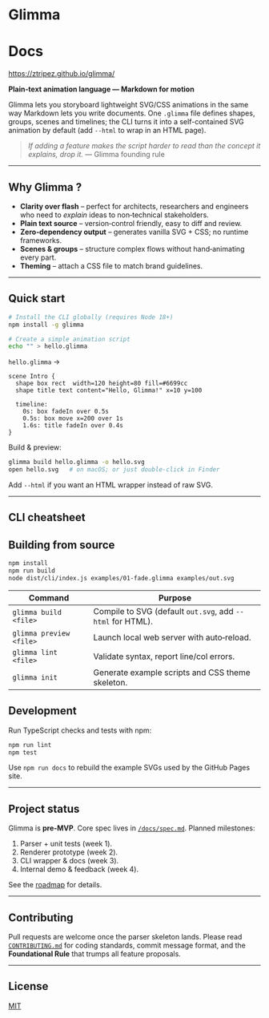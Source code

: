 # Glimma

# Docs
https://ztripez.github.io/glimma/

**Plain‑text animation language — Markdown for motion**

Glimma lets you storyboard lightweight SVG/CSS animations in the same way Markdown lets you write documents. One `.glimma` file defines shapes, groups, scenes and timelines; the CLI turns it into a self-contained SVG animation by default (add `--html` to wrap in an HTML page).

> *If adding a feature makes the script harder to read than the concept it explains, drop it.* — Glimma founding rule

---

## Why Glimma ?

* **Clarity over flash** – perfect for architects, researchers and engineers who need to *explain* ideas to non‑technical stakeholders.
* **Plain text source** – version‑control friendly, easy to diff and review.
* **Zero‑dependency output** – generates vanilla SVG + CSS; no runtime frameworks.
* **Scenes & groups** – structure complex flows without hand‑animating every part.
* **Theming** – attach a CSS file to match brand guidelines.

---

## Quick start

```bash
# Install the CLI globally (requires Node 18+)
npm install -g glimma

# Create a simple animation script
echo "" > hello.glimma
```

`hello.glimma` →

```glimma
scene Intro {
  shape box rect  width=120 height=80 fill=#6699cc
  shape title text content="Hello, Glimma!" x=10 y=100

  timeline:
    0s: box fadeIn over 0.5s
    0.5s: box move x=200 over 1s
    1.6s: title fadeIn over 0.4s
}
```

Build & preview:

```bash
glimma build hello.glimma -o hello.svg
open hello.svg   # on macOS; or just double-click in Finder
```

Add `--html` if you want an HTML wrapper instead of raw SVG.

---

## CLI cheatsheet


## Building from source

```bash
npm install
npm run build
node dist/cli/index.js examples/01-fade.glimma examples/out.svg
```

| Command                 | Purpose                                          |
| ----------------------- | ------------------------------------------------ |
| `glimma build <file>`   | Compile to SVG (default `out.svg`, add `--html` for HTML). |
| `glimma preview <file>` | Launch local web server with auto‑reload.        |
| `glimma lint <file>`    | Validate syntax, report line/col errors.         |
| `glimma init`           | Generate example scripts and CSS theme skeleton. |

## Development

Run TypeScript checks and tests with npm:

```bash
npm run lint
npm test
```

Use `npm run docs` to rebuild the example SVGs used by the GitHub Pages site.

---

## Project status

Glimma is **pre‑MVP**. Core spec lives in [`/docs/spec.md`](./docs/spec.md). Planned milestones:

1. Parser + unit tests (week 1).
2. Renderer prototype (week 2).
3. CLI wrapper & docs (week 3).
4. Internal demo & feedback (week 4).

See the [roadmap](./ROADMAP.md) for details.

---

## Contributing

Pull requests are welcome once the parser skeleton lands. Please read [`CONTRIBUTING.md`](./CONTRIBUTING.md) for coding standards, commit message format, and the **Foundational Rule** that trumps all feature proposals.

---

## License

[MIT](./LICENSE)
